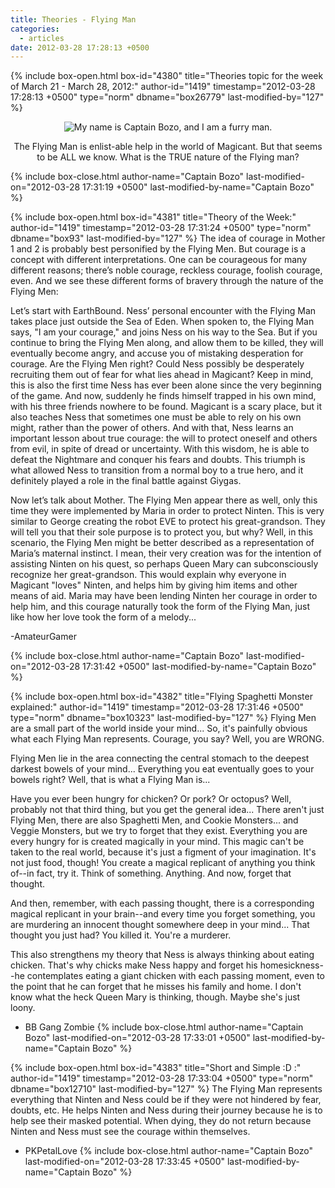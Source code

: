 ```yaml
---
title: Theories - Flying Man
categories:
  - articles
date: 2012-03-28 17:28:13 +0500
---
```

{% include box-open.html box-id="4380" title="Theories topic for the week of March 21 - March 28, 2012:" author-id="1419" timestamp="2012-03-28 17:28:13 +0500" type="norm" dbname="box26779" last-modified-by="127" %}
<center><img src="http://walkthrough.starmen.net/earthbound/image/screens/43/flyingman.png" title="My name is Captain Bozo, and I am a furry man." /><p/>
The Flying Man is enlist-able help in the world of Magicant. But that seems to be ALL we know. What is the TRUE nature of the Flying man?</center>
{% include box-close.html author-name="Captain Bozo" last-modified-on="2012-03-28 17:31:19 +0500" last-modified-by-name="Captain Bozo" %}

{% include box-open.html box-id="4381" title="Theory of the Week:" author-id="1419" timestamp="2012-03-28 17:31:24 +0500" type="norm" dbname="box93" last-modified-by="127" %}
The idea of courage in Mother 1 and 2 is probably best personified by the Flying Men. But courage is a concept with different interpretations. One can be courageous for many different reasons; there’s noble courage, reckless courage, foolish courage, even. And we see these different forms of bravery through the nature of the Flying Men:<p/>

Let’s start with EarthBound. Ness’ personal encounter with the Flying Man takes place just outside the Sea of Eden. When spoken to, the Flying Man says, "I am your courage," and joins Ness on his way to the Sea. But if you continue to bring the Flying Men along, and allow them to be killed, they will eventually become angry, and accuse you of mistaking desperation for courage.
Are the Flying Men right? Could Ness possibly be desperately recruiting them out of fear for what lies ahead in Magicant? Keep in mind, this is also the first time Ness has ever been alone since the very beginning of the game. And now, suddenly he finds himself trapped in his own mind, with his three friends nowhere to be found. Magicant is a scary place, but it also teaches Ness that sometimes one must be able to rely on his own might, rather than the power of others. And with that, Ness learns an important lesson about true courage: the will to protect oneself and others from evil, in spite of dread or uncertainty. With this wisdom, he is able to defeat the Nightmare and conquer his fears and doubts. This triumph is what allowed Ness to transition from a normal boy to a true hero, and it definitely played a role in the final battle against Giygas.<p/>

Now let’s talk about Mother. The Flying Men appear there as well, only this time they were implemented by Maria in order to protect Ninten. This is very similar to George creating the robot EVE to protect his great-grandson. They will tell you that their sole purpose is to protect you, but why? Well, in this scenario, the Flying Men might be better described as a representation of Maria’s maternal instinct. I mean, their very creation was for the intention of assisting Ninten on his quest, so perhaps Queen Mary can subconsciously recognize her great-grandson. This would explain why everyone in Magicant "loves" Ninten, and helps him by giving him items and other means of aid. Maria may have been lending Ninten her courage in order to help him, and this courage naturally took the form of the Flying Man, just like how her love took the form of a melody...<p/>

-AmateurGamer<p/>
{% include box-close.html author-name="Captain Bozo" last-modified-on="2012-03-28 17:31:42 +0500" last-modified-by-name="Captain Bozo" %}

{% include box-open.html box-id="4382" title="Flying Spaghetti Monster explained:" author-id="1419" timestamp="2012-03-28 17:31:46 +0500" type="norm" dbname="box10323" last-modified-by="127" %}
Flying Men are a small part of the world inside your mind... So, it's painfully obvious what each Flying Man represents. Courage, you say? Well, you are WRONG.<p/>

Flying Men lie in the area connecting the central stomach to the deepest darkest bowels of your mind... Everything you eat eventually goes to your bowels right? Well, that is what a Flying Man is...<p/>

Have you ever been hungry for chicken? Or pork? Or octopus? Well, probably not that third thing, but you get the general idea... There aren't just Flying Men, there are also Spaghetti Men, and Cookie Monsters... and Veggie Monsters, but we try to forget that they exist. Everything you are every hungry for is created magically in your mind. This magic can't be taken to the real world, because it's just a figment of your imagination. It's not just food, though! You create a magical replicant of anything you think of--in fact, try it. Think of something. Anything. And now, forget that thought.<p/>

And then, remember, with each passing thought, there is a corresponding magical replicant in your brain--and every time you forget something, you are murdering an innocent thought somewhere deep in your mind... That thought you just had? You killed it. You're a murderer.<p/>

This also strengthens my theory that Ness is always thinking about eating chicken. That's why chicks make Ness happy and forget his homesickness--he contemplates eating a giant chicken with each passing moment, even to the point that he can forget that he misses his family and home. I don't know what the heck Queen Mary is thinking, though. Maybe she's just loony.<p/>

- BB Gang Zombie
{% include box-close.html author-name="Captain Bozo" last-modified-on="2012-03-28 17:33:01 +0500" last-modified-by-name="Captain Bozo" %}

{% include box-open.html box-id="4383" title="Short and Simple :D :" author-id="1419" timestamp="2012-03-28 17:33:04 +0500" type="norm" dbname="box12710" last-modified-by="127" %}
The Flying Man represents everything that Ninten and Ness could be if they were not hindered by fear, doubts, etc. He helps Ninten and Ness during their journey because he is to help see their masked potential. When dying, they do not return because Ninten and Ness must see the courage within themselves.<p/>

- PKPetalLove
{% include box-close.html author-name="Captain Bozo" last-modified-on="2012-03-28 17:33:45 +0500" last-modified-by-name="Captain Bozo" %}
